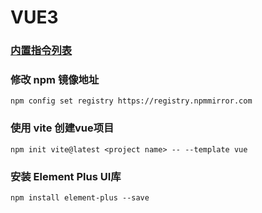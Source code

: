 # VUE3

### [内置指令列表](https://cn.vuejs.org/api/built-in-directives.html)

### 修改 npm 镜像地址
```shell
npm config set registry https://registry.npmmirror.com
```

### 使用 vite 创建vue项目
```shell
npm init vite@latest <project name> -- --template vue
```

### 安装 Element Plus UI库
```shell
npm install element-plus --save
```